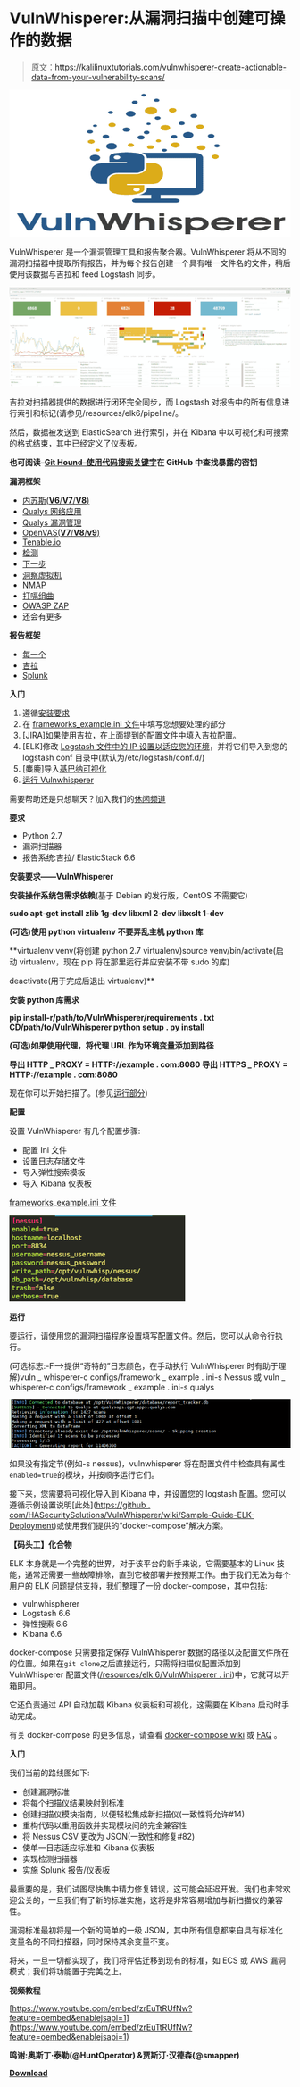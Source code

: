 # VulnWhisperer:从漏洞扫描中创建可操作的数据

> 原文：<https://kalilinuxtutorials.com/vulnwhisperer-create-actionable-data-from-your-vulnerability-scans/>

[![VulnWhisperer : Create Actionable Data From Your Vulnerability Scans](img/47994d2134c9420b7833469de6b9c9db.png "VulnWhisperer : Create Actionable Data From Your Vulnerability Scans")](https://1.bp.blogspot.com/-xvTJo4-9IWE/XTfiNyiPDiI/AAAAAAAABho/icISxCJXYUIwB0wVQ0D8y3kcOAIqy-M4QCLcBGAs/s1600/VulnWhisperer%25281%2529.png)

VulnWhisperer 是一个漏洞管理工具和报告聚合器。VulnWhisperer 将从不同的漏洞扫描器中提取所有报告，并为每个报告创建一个具有唯一文件名的文件，稍后使用该数据与吉拉和 feed Logstash 同步。

![](img/ff47beae717c2db853265d3fd33c8959.png)

吉拉对扫描器提供的数据进行闭环完全同步，而 Logstash 对报告中的所有信息进行索引和标记(请参见/resources/elk6/pipeline/。

然后，数据被发送到 ElasticSearch 进行索引，并在 Kibana 中以可视化和可搜索的格式结束，其中已经定义了仪表板。

**也可阅读–[Git Hound–使用代码搜索关键字](https://kalilinuxtutorials.com/git-hound-exposed-keys-across-github/)在 GitHub 中查找暴露的密钥**

**漏洞框架**

*   [内苏斯(**V6**/**V7**/**V8**)](https://www.tenable.com/products/nessus/nessus-professional)
*   [Qualys 网络应用](https://www.qualys.com/apps/web-app-scanning/)
*   [Qualys 漏洞管理](https://www.qualys.com/apps/vulnerability-management/)
*   [OpenVAS(**V7**/**V8**/**v9**)](http://www.openvas.org/)
*   [Tenable.io](https://www.tenable.com/products/tenable-io)
*   [检测](https://detectify.com/)
*   [下一步](https://www.rapid7.com/products/nexpose/)
*   [洞察虚拟机](https://www.rapid7.com/products/insightvm/)
*   [NMAP](https://nmap.org/)
*   [打嗝组曲](https://portswigger.net/burp)
*   [OWASP ZAP](https://www.zaproxy.org/)
*   还会有更多

**报告框架**

*   [每一个](https://www.elastic.co/elk-stack)
*   [吉拉](https://www.atlassian.com/software/jira)
*   [Splunk](https://www.splunk.com/)

**入门**

1.  遵循[安装要求](https://github.com/HASecuritySolutions/VulnWhisperer#installreq)
2.  在 [frameworks_example.ini 文件](https://github.com/HASecuritySolutions/VulnWhisperer/blob/master/configs/frameworks_example.ini)中填写您想要处理的部分
3.  [JIRA]如果使用吉拉，在上面提到的配置文件中填入吉拉配置。
4.  [ELK]修改 [Logstash 文件中的 IP 设置以适应您的环境](https://github.com/HASecuritySolutions/VulnWhisperer/tree/master/resources/elk6/pipeline)，并将它们导入到您的 logstash conf 目录中(默认为/etc/logstash/conf.d/)
5.  [麋鹿]导入[基巴纳可视化](https://github.com/HASecuritySolutions/VulnWhisperer/blob/master/resources/elk6/kibana.json)
6.  [运行 Vulnwhisperer](https://github.com/HASecuritySolutions/VulnWhisperer#run)

需要帮助还是只想聊天？加入我们的[休闲频道](https://join.slack.com/t/vulnwhisperer/shared_invite/enQtNDQ5MzE4OTIyODU0LWQxZTcxYTY0MWUwYzA4MTlmMWZlYWY2Y2ZmM2EzNDFmNWVlOTM4MzNjYzI0YzdkMDA0YmQyYWRhZGI2NGUxNGI)

**要求**

*   Python 2.7
*   漏洞扫描器
*   报告系统:吉拉/ ElasticStack 6.6

**安装要求——VulnWhisperer**

**安装操作系统包需求依赖**(基于 Debian 的发行版，CentOS 不需要它)

**sudo apt-get install zlib 1g-dev libxml 2-dev libxslt 1-dev**

**(可选)使用 python virtualenv 不要弄乱主机 python 库**

**virtualenv venv(将创建 python 2.7 virtualenv)source venv/bin/activate(启动 virtualenv，现在 pip 将在那里运行并应安装不带 sudo 的库)

deactivate(用于完成后退出 virtualenv)**

**安装 python 库需求**

**pip install-r/path/to/VulnWhisperer/requirements . txt
CD/path/to/VulnWhisperer
python setup . py install**

**(可选)如果使用代理，将代理 URL 作为环境变量添加到路径**

**导出 HTTP _ PROXY = HTTP://example . com:8080
导出 HTTPS _ PROXY = HTTP://example . com:8080**

现在你可以开始扫描了。(参见[运行部分](https://github.com/HASecuritySolutions/VulnWhisperer#run))

**配置**

设置 VulnWhisperer 有几个配置步骤:

*   配置 Ini 文件
*   设置日志存储文件
*   导入弹性搜索模板
*   导入 Kibana 仪表板

[frameworks_example.ini 文件](https://github.com/austin-taylor/VulnWhisperer/blob/master/configs/frameworks_example.ini)

![](img/74195570808b766a7525d58dc8657871.png)

**运行**

要运行，请使用您的漏洞扫描程序设置填写配置文件。然后，您可以从命令行执行。

(可选标志:-F-->提供“奇特的”日志颜色，在手动执行 VulnWhisperer 时有助于理解)vuln _ whisperer-c configs/framework _ example . ini-s Nessus
或
vuln _ whisperer-c configs/framework _ example . ini-s qualys

![](img/4ca268fea36a0761ef94f394813abcf7.png)

如果没有指定节(例如-s nessus)，vulnwhisperer 将在配置文件中检查具有属性`enabled=true`的模块，并按顺序运行它们。

接下来，您需要将可视化导入到 Kibana 中，并设置您的 logstash 配置。您可以遵循示例设置说明[此处]([https://github . com/HASecuritySolutions/VulnWhisperer/wiki/Sample-Guide-ELK-Deployment](https://github.com/HASecuritySolutions/VulnWhisperer/wiki/Sample-Guide-ELK-Deployment))或使用我们提供的“docker-compose”解决方案。

**【码头工】化合物**

ELK 本身就是一个完整的世界，对于该平台的新手来说，它需要基本的 Linux 技能，通常还需要一些故障排除，直到它被部署并按预期工作。由于我们无法为每个用户的 ELK 问题提供支持，我们整理了一份 docker-compose，其中包括:

*   vulnwhispherer
*   Logstash 6.6
*   弹性搜索 6.6
*   Kibana 6.6

docker-compose 只需要指定保存 VulnWhisperer 数据的路径以及配置文件所在的位置。如果在`git clone`之后直接运行，只需将扫描仪配置添加到 VulnWhisperer 配置文件([/resources/elk 6/VulnWhisperer . ini](https://github.com/HASecuritySolutions/VulnWhisperer/blob/master/resources/elk6/vulnwhisperer.ini))中，它就可以开箱即用。

它还负责通过 API 自动加载 Kibana 仪表板和可视化，这需要在 Kibana 启动时手动完成。

有关 docker-compose 的更多信息，请查看 [docker-compose wiki](https://github.com/HASecuritySolutions/VulnWhisperer/wiki/docker-compose-Instructions) 或 [FAQ](https://github.com/HASecuritySolutions/VulnWhisperer/wiki) 。

**入门**

我们当前的路线图如下:

*   创建漏洞标准
*   将每个扫描仪结果映射到标准
*   创建扫描仪模块指南，以便轻松集成新扫描仪(一致性将允许#14)
*   重构代码以重用函数并实现模块间的完全兼容性
*   将 Nessus CSV 更改为 JSON(一致性和修复#82)
*   使单一日志适应标准和 Kibana 仪表板
*   实现检测扫描器
*   实施 Splunk 报告/仪表板

最重要的是，我们试图尽快集中精力修复错误，这可能会延迟开发。我们也非常欢迎公关的，一旦我们有了新的标准实施，这将是非常容易增加与新扫描仪的兼容性。

漏洞标准最初将是一个新的简单的一级 JSON，其中所有信息都来自具有标准化变量名的不同扫描器，同时保持其余变量不变。

将来，一旦一切都实现了，我们将评估迁移到现有的标准，如 ECS 或 AWS 漏洞模式；我们将功能置于完美之上。

**视频教程**

[https://www.youtube.com/embed/zrEuTtRUfNw?feature=oembed&enablejsapi=1](https://www.youtube.com/embed/zrEuTtRUfNw?feature=oembed&enablejsapi=1)

**鸣谢:奥斯丁·泰勒(@HuntOperator) &贾斯汀·汉德森(@smapper)**

[**Download**](https://github.com/HASecuritySolutions/VulnWhisperer)